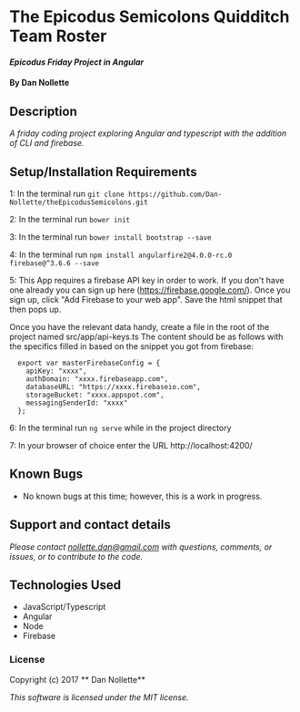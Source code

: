 # The Epicodus Semicolons Quidditch Team Roster

#### _Epicodus Friday Project in Angular_

#### By Dan Nollette

## Description

_A friday coding project exploring Angular and typescript with the addition of CLI and firebase._

## Setup/Installation Requirements


1: In the terminal run `git clone https://github.com/Dan-Nollette/theEpicodusSemicolons.git`

2: In the terminal run `bower init`

3: In the terminal run `bower install bootstrap --save`

4: In the terminal run `npm install angularfire2@4.0.0-rc.0 firebase@^3.6.6 --save`

5: This App requires a firebase API key in order to work. If you don't have one already you can sign up here (https://firebase.google.com/). Once you sign up, click "Add Firebase to your web app". Save the html snippet that then pops up.

Once you have the relevant data handy, create a file in the root of the project named src/app/api-keys.ts
The content should be as follows with the specifics filled in based on the snippet you got from firebase:
```
  export var masterFirebaseConfig = {
    apiKey: "xxxx",
    authDomain: "xxxx.firebaseapp.com",
    databaseURL: "https://xxxx.firebaseio.com",
    storageBucket: "xxxx.appspot.com",
    messagingSenderId: "xxxx"
  };
```

6: In the terminal run `ng serve` while in the project directory

7: In your browser of choice enter the URL http://localhost:4200/

## Known Bugs

*   No known bugs at this time; however, this is a work in progress.

## Support and contact details

_Please contact [nollette.dan@gmail.com](mailto:nollette.dan@gmail.com) with questions, comments, or issues, or to contribute to the code._

## Technologies Used

* JavaScript/Typescript
* Angular
* Node
* Firebase

### License

Copyright (c) 2017 ** Dan Nollette**

*This software is licensed under the MIT license.*
